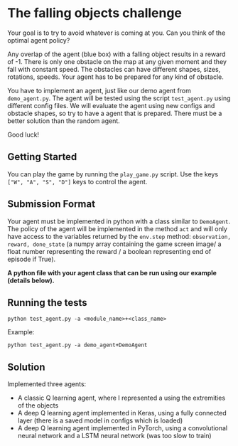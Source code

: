 # The falling objects challenge

Your goal is to try to avoid whatever is coming at you. Can you think of the optimal agent 
policy? 

Any overlap of the agent (blue box) with a falling object results in a reward of -1. There is only 
one obstacle on the map at any given moment and they fall with constant speed. The 
obstacles can have different shapes, sizes, rotations, speeds. Your agent has to be prepared for 
any kind of obstacle. 

You have to implement an agent, just like our demo agent from `demo_agent.py`. The agent will be 
tested using the script `test_agent.py` using different config files. We will evaluate the agent using new configs and obstacle shapes, so try to have a agent that is prepared. There must be a better solution than the random agent.

Good luck!

## Getting Started

You can play the game by running the `play_game.py` script. Use the keys `["W", "A", "S", "D"]`
keys to control the agent.

## Submission Format
Your agent must be implemented in python with a class similar to `DemoAgent`. The policy of the 
agent will be implemented in the method `act` and will only have access to the variables returned by the `env.step` method: `observation, reward, done_state` (a numpy array containing the game screen image/ a float number representing the reward / a boolean representing end of episode if True). 

**A python file with your agent class that can be run using our example (details below).**

## Running the tests

```
python test_agent.py -a <module_name>+<class_name>
```
Example:
```
python test_agent.py -a demo_agent+DemoAgent
```

## Solution
Implemented three agents:
 * A classic Q learning agent, where I represented a using the extremities of the objects
 * A deep Q learning agent implemented in Keras, using a fully connected layer (there is a saved model in configs which is loaded)
 * A deep Q learning agent implemented in PyTorch, using a convolutional neural network and a LSTM neural network (was too slow to train)
